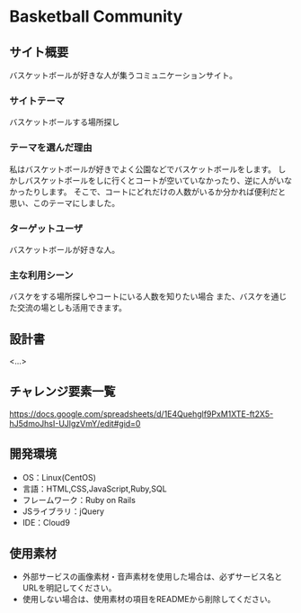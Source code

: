 # Basketball Community

## サイト概要
バスケットボールが好きな人が集うコミュニケーションサイト。

### サイトテーマ
バスケットボールする場所探し

### テーマを選んだ理由
私はバスケットボールが好きでよく公園などでバスケットボールをします。
しかしバスケットボールをしに行くとコートが空いていなかったり、逆に人がいなかったりします。
そこで、コートにどれだけの人数がいるか分かれば便利だと思い、このテーマにしました。

### ターゲットユーザ
バスケットボールが好きな人。

### 主な利用シーン
バスケをする場所探しやコートにいる人数を知りたい場合
また、バスケを通じた交流の場としも活用できます。

## 設計書
<...>

## チャレンジ要素一覧
<https://docs.google.com/spreadsheets/d/1E4Quehglf9PxM1XTE-ft2X5-hJ5dmoJhsI-UJlgzVmY/edit#gid=0>

## 開発環境
- OS：Linux(CentOS)
- 言語：HTML,CSS,JavaScript,Ruby,SQL
- フレームワーク：Ruby on Rails
- JSライブラリ：jQuery
- IDE：Cloud9

## 使用素材
- 外部サービスの画像素材・音声素材を使用した場合は、必ずサービス名とURLを明記してください。
- 使用しない場合は、使用素材の項目をREADMEから削除してください。
